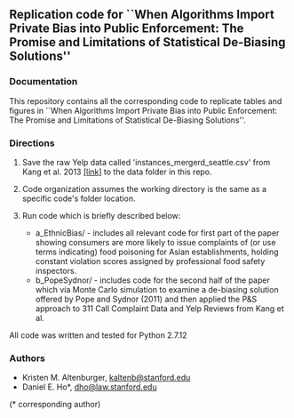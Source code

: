 ## Replication code for ``When Algorithms Import Private Bias into Public Enforcement: The Promise and Limitations of Statistical De-Biasing Solutions''

### Documentation
This repository contains all the corresponding code to replicate tables and figures in ``When Algorithms Import Private Bias into Public Enforcement: The Promise and Limitations of Statistical De-Biasing Solutions''.

### Directions
1. Save the raw Yelp data called 'instances_mergerd_seattle.csv' from Kang et al. 2013 <a href="http://www3.cs.stonybrook.edu/~junkang/hygiene/">[link]</a> to the data folder in this repo.

2. Code organization assumes the working directory is the same as a specific code's folder location.

3. Run code which is briefly described below:
    * a_EthnicBias/ - includes all relevant code for first part of the paper showing consumers are more likely to issue complaints of (or use terms indicating) food poisoning for Asian establishments, holding constant violation scores assigned by professional food safety inspectors.
    * b_PopeSydnor/ -  includes code for the second half of the paper which via Monte Carlo simulation to examine a de-biasing solution offered by Pope and Sydnor (2011) and then applied the P&S approach to 311 Call Complaint Data and Yelp Reviews from Kang et al.

All code was written and tested for Python 2.7.12
    

### Authors
* Kristen M. Altenburger, kaltenb@stanford.edu
* Daniel E. Ho*, dho@law.stanford.edu

(* corresponding author)
